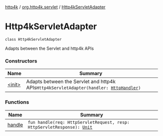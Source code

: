 [http4k](../../index.md) / [org.http4k.servlet](../index.md) / [Http4kServletAdapter](./index.md)

# Http4kServletAdapter

`class Http4kServletAdapter`

Adapts between the Servlet and http4k APIs

### Constructors

| Name | Summary |
|---|---|
| [&lt;init&gt;](-init-.md) | Adapts between the Servlet and http4k APIs`Http4kServletAdapter(handler: `[`HttpHandler`](../../org.http4k.core/-http-handler.md)`)` |

### Functions

| Name | Summary |
|---|---|
| [handle](handle.md) | `fun handle(req: HttpServletRequest, resp: HttpServletResponse): `[`Unit`](https://kotlinlang.org/api/latest/jvm/stdlib/kotlin/-unit/index.html) |
